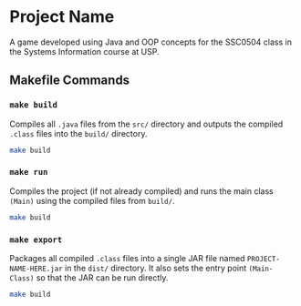 # Project Name

A game developed using Java and OOP concepts for the SSC0504 class in the Systems Information course at USP.

## Makefile Commands

### `make build`

Compiles all `.java` files from the `src/` directory and outputs the compiled `.class` files into the `build/` directory.

```bash
make build
```

### `make run`

Compiles the project (if not already compiled) and runs the main class `(Main)` using the compiled files from `build/`.

```bash
make build
```

### `make export`

Packages all compiled `.class` files into a single JAR file named `PROJECT-NAME-HERE.jar` in the `dist/` directory. It also sets the entry point `(Main-Class)` so that the JAR can be run directly.

```bash
make build
```